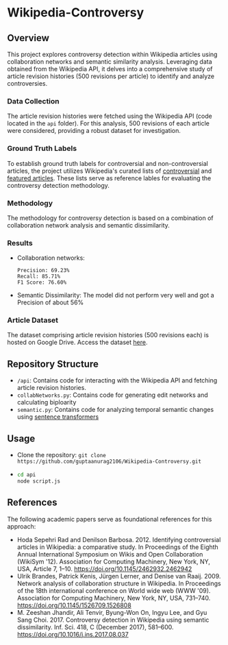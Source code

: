 # Wikipedia-Controversy

## Overview
This project explores controversy detection within Wikipedia articles using collaboration networks and semantic similarity analysis. Leveraging data obtained from the Wikipedia API, it delves into a comprehensive study of article revision histories (500 revisions per article) to identify and analyze controversies.

### Data Collection
The article revision histories were fetched using the Wikipedia API (code located in the `api` folder). For this analysis, 500 revisions of each article were considered, providing a robust dataset for investigation.

### Ground Truth Labels
To establish ground truth labels for controversial and non-controversial articles, the project utilizes Wikipedia's curated lists of [controversial](https://en.wikipedia.org/wiki/Wikipedia:List_of_controversial_issues) and [featured articles](https://en.wikipedia.org/wiki/Wikipedia:Featured_articles). These lists serve as reference lables for evaluating the controversy detection methodology.

### Methodology
The methodology for controversy detection is based on a combination of collaboration network analysis and semantic dissimilarity.

### Results
- Collaboration networks:
  ```
  Precision: 69.23%
  Recall: 85.71%
  F1 Score: 76.60%
  ```
- Semantic Dissimilarity:
  The model did not perform very well and got a Precision of about 56%

### Article Dataset
The dataset comprising article revision histories (500 revisions each) is hosted on Google Drive. Access the dataset [here](https://drive.google.com/drive/folders/1RjhSDN2pE8iTDZQRsECRjZ3w_pjbsGGE?usp=sharing).

## Repository Structure
- `/api`: Contains code for interacting with the Wikipedia API and fetching article revision histories.
- `collabNetworks.py`: Contains code for generating edit networks and calculating biploarity
- `semantic.py`: Contains code for analyzing temporal semantic changes using [sentence transformers](https://www.sbert.net/)

## Usage
- Clone the repository: `git clone https://github.com/guptaanurag2106/Wikipedia-Controversy.git`
- ```bash
  cd api
  node script.js
  ```

## References
 The following academic papers serve as foundational references for this approach:

- Hoda Sepehri Rad and Denilson Barbosa. 2012. Identifying controversial articles in Wikipedia: a comparative study. In Proceedings of the Eighth Annual International Symposium on Wikis and Open Collaboration (WikiSym '12). Association for Computing Machinery, New York, NY, USA, Article 7, 1–10. https://doi.org/10.1145/2462932.2462942
- Ulrik Brandes, Patrick Kenis, Jürgen Lerner, and Denise van Raaij. 2009. Network analysis of collaboration structure in Wikipedia. In Proceedings of the 18th international conference on World wide web (WWW '09). Association for Computing Machinery, New York, NY, USA, 731–740. https://doi.org/10.1145/1526709.1526808
- M. Zeeshan Jhandir, Ali Tenvir, Byung-Won On, Ingyu Lee, and Gyu Sang Choi. 2017. Controversy detection in Wikipedia using semantic dissimilarity. Inf. Sci. 418, C (December 2017), 581–600. https://doi.org/10.1016/j.ins.2017.08.037
